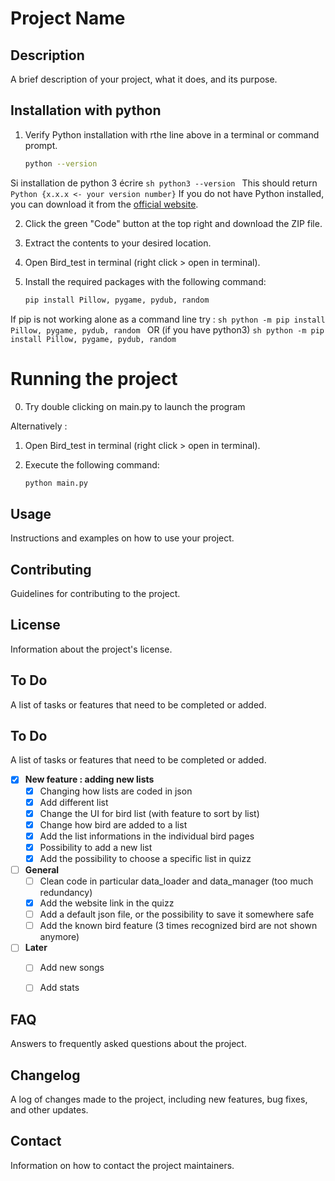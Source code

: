 # Project Name

## Description
A brief description of your project, what it does, and its purpose.

## Installation with python

1. Verify Python installation with rthe line above in a terminal or command prompt.
    ```sh
    python --version
    ```
Si installation de python 3 écrire
    ```sh
    python3 --version
    ```
This should return 
    ```
    Python {x.x.x <- your version number}
    ```
If you do not have Python installed, you can download it from the [official website](https://www.python.org/downloads/).

2. Click the green "Code" button at the top right and download the ZIP file.

3. Extract the contents to your desired location.

4. Open Bird_test in terminal (right click > open in terminal).

5. Install the required packages with the following command:
    ```sh
    pip install Pillow, pygame, pydub, random
    ```
If pip is not working alone as a command line try :
    ```sh
    python -m pip install Pillow, pygame, pydub, random
    ```
OR (if you have python3)
    ```sh
    python -m pip install Pillow, pygame, pydub, random
    ```

# Running the project

0. Try double clicking on main.py to launch the program

Alternatively : 

1. Open Bird_test in terminal (right click > open in terminal).

2. Execute the following command:
    ```sh
    python main.py
    ```

## Usage
Instructions and examples on how to use your project.

## Contributing
Guidelines for contributing to the project.

## License
Information about the project's license.

## To Do
A list of tasks or features that need to be completed or added.

## To Do
A list of tasks or features that need to be completed or added.

- [x] **New feature : adding new lists**
    - [x] Changing how lists are coded in json
    - [x] Add different list
    - [x] Change the UI for bird list (with feature to sort by list)
    - [x] Change how bird are added to a list
    - [x] Add the list informations in the individual bird pages
    - [x] Possibility to add a new list
    - [x] Add the possibility to choose a specific list in quizz

- [ ] **General**
    - [ ] Clean code in particular data_loader and data_manager (too much redundancy)
    - [x] Add the website link in the quizz
    - [ ] Add a default json file, or the possibility to save it somewhere safe
    - [ ] Add the known bird feature (3 times recognized bird are not shown anymore)

- [ ] **Later**
    - [ ] Add new songs
    - [ ] Add stats


## FAQ
Answers to frequently asked questions about the project.

## Changelog
A log of changes made to the project, including new features, bug fixes, and other updates.

## Contact
Information on how to contact the project maintainers.

